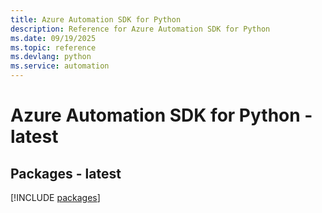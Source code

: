 ```yaml
---
title: Azure Automation SDK for Python
description: Reference for Azure Automation SDK for Python
ms.date: 09/19/2025
ms.topic: reference
ms.devlang: python
ms.service: automation
---
```

# Azure Automation SDK for Python - latest
## Packages - latest
[!INCLUDE [packages](automation-index.md)]